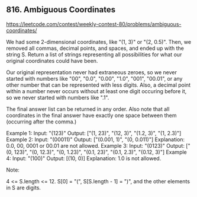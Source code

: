 ## 816. Ambiguous Coordinates

https://leetcode.com/contest/weekly-contest-80/problems/ambiguous-coordinates/

We had some 2-dimensional coordinates, like "(1, 3)" or "(2, 0.5)". Then, we removed all commas, decimal points, and spaces, and ended up with the string S. Return a list of strings representing all possibilities for what our original coordinates could have been.

Our original representation never had extraneous zeroes, so we never started with numbers like "00", "0.0", "0.00", "1.0", "001", "00.01", or any other number that can be represented with less digits. Also, a decimal point within a number never occurs without at least one digit occuring before it, so we never started with numbers like ".1".

The final answer list can be returned in any order. Also note that all coordinates in the final answer have exactly one space between them (occurring after the comma.)

Example 1:
Input: "(123)"
Output: ["(1, 23)", "(12, 3)", "(1.2, 3)", "(1, 2.3)"]
Example 2:
Input: "(00011)"
Output: ["(0.001, 1)", "(0, 0.011)"]
Explanation:
0.0, 00, 0001 or 00.01 are not allowed.
Example 3:
Input: "(0123)"
Output: ["(0, 123)", "(0, 12.3)", "(0, 1.23)", "(0.1, 23)", "(0.1, 2.3)", "(0.12, 3)"]
Example 4:
Input: "(100)"
Output: [(10, 0)]
Explanation:
1.0 is not allowed.

Note:

4 <= S.length <= 12.
S[0] = "(", S[S.length - 1] = ")", and the other elements in S are digits.

